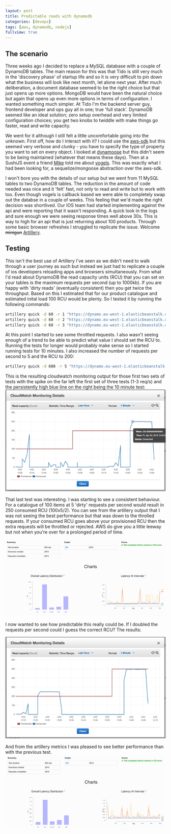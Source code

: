 ```yaml
---
layout: post
title: Predictable reads with dynamodb
categories: [devops]
tags: [aws, dynamodb, nodejs]
fullview: true
---
```


## The scenario

Three weeks ago I decided to replace a MySQL database with a couple of DynamoDB tables. The main reason for this was that Tido is still very much in the 'discovery phase' of startup life and so it is very difficult to pin down what the business will look like next month, let alone next year. After much deliberation, a document database seemed to be the right choice but that just opens up more options. MongoDB would have been the natural choice but again that opens up even more options in terms of configuration. I wanted something much simpler. At Tido I'm the backend server guy, frontend developer and ops guy all in one; true 'full stack'. DynamoDB seemed like an ideal solution; zero setup overhead and very limited configuration choices; you get two knobs to twiddle with make things go faster, read and write capacity. 

We went for it although I still felt a little uncomfortable going into the unknown. First off, how do I interact with it? I could use the [aws-sdk](https://www.npmjs.com/package/aws-sdk) but this seemed very verbose and clunky - you have to specify the type of property you want to set on every object. I looked at [dynamoose](https://www.npmjs.com/package/dynamoose) but this didn't seem to be being maintained (whatever that means these days). Then at a SushiJS event a friend [Mike](https://twitter.com/export_mike) told me about [vogels](https://www.npmjs.com/package/vogels). This was exactly what I had been looking for, a sequelize/mongoose abstraction over the aws-sdk.

I won't bore you with the details of our setup but we went from 11 MySQL tables to two DynamoDB tables. The reduction in the amount of code needed was nice and it 'felt' fast, not only to read and write but to work with too. Even though vogels is callback based we were able to completely swap out the databse in a couple of weeks. This feeling that we'd made the right decision was shortlived. Our IOS team had started implementing against the api and were reporting that it wasn't responding. A quick look in the logs and sure enough we were seeing response times well above 30s. This is way to high for an api that is just returning about 100 products. Through some basic browser refreshes I struggled to replicate the issue. Welcome ~~minigun~~ [Artillery](https://artillery.io/).

## Testing

This isn't the best use of Artillery I've seen as we didn't need to walk through a user journey as such but instead we just had to replicate a couple of ios developers reloading apps and browsers simultaneously. From what I'd read about DynamoDB the read capacity units (RCU) that you can set on your tables is the maximum requests per second (up to 1000kb). If you are happy with 'dirty reads' (eventually consistent) then you get twice the throughput. Based on this I estimated that for our product catalogue and estimated inital load 100 RCU would be plenty. So I tested it by running the following commands:

```bash
artillery quick -d 60 -r 1 "https://dynamo.eu-west-1.elasticbeanstalk.com/volumes"
artillery quick -d 60 -r 2 "https://dynamo.eu-west-1.elasticbeanstalk.com/volumes"
artillery quick -d 60 -r 3 "https://dynamo.eu-west-1.elasticbeanstalk.com/volumes"
```

At this point I started to see some throttled requests. I also wasn't seeing enough of a trend to be able to predict what value I should set the RCU to. Running the tests for longer would probably make sense so I started running tests for 10 minutes. I also increased the number of requests per second to 5 and the RCU to 200:

```bash
artillery quick -d 600 -r 5 "https://dynamo.eu-west-1.elasticbeanstalk.com/volumes"
```

This is the resulting cloudwatch monitoring output for those first two sets of tests with the spike on the far left the first set of three tests (1-3 req/s) and the persistently high blue line on the right being the 10 minute test:
![First test runs](/assets/img/2016-04-24/test1.png)

That last test was interesting. I was starting to see a consistent behaviour. For a catalogue of 100 items at 5 'dirty' requests per second would result in 250 consumed RCU (100x5/2). You can see from the artillery output that I was not seeing the best performance but that was down to the throlled requests. If your consumed RCU goes above your provisioned RCU then the extra requests will be throttled or rejected. AWS do give you a little leeway but not when you're over for a prolonged period of time. 

![First test results](/assets/img/2016-04-24/artillery1.png)

I now wanted to see how predictable this really could be. If I doubled the requests per second could I guess the correct RCU? The results:

![Second test run](/assets/img/2016-04-24/test2.png)

And from the artillery metrics I was pleased to see better performance than with the previous test. 
![Second test results](/assets/img/2016-04-24/artillery2.png)

